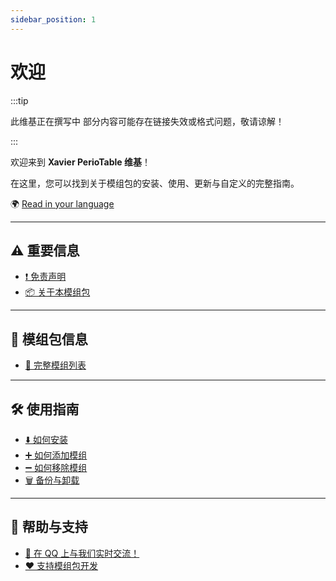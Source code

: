 ```yaml
---
sidebar_position: 1
---
```

# 欢迎

:::tip

此维基正在撰写中
部分内容可能存在链接失效或格式问题，敬请谅解！

:::

欢迎来到 **Xavier PerioTable 维基**！  

在这里，您可以找到关于模组包的安装、使用、更新与自定义的完整指南。  

🌍 [Read in your language](https://translate.google.com/translate?js=n&sl=auto&u=https://docs.xaviermc.top/)

---

## ⚠️ 重要信息

- [❗ 免责声明](disclaimers.md)
- [📦 关于本模组包](introduction.md)

---

## 🧩 模组包信息

- [📜 完整模组列表](modlist.md)

---

## 🛠️ 使用指南

- [⬇️ 如何安装](/FAQ/install-instructions.md)
- [➕ 如何添加模组](/FAQ/adding-more-mods.md)
- [➖ 如何移除模组](/FAQ/disabling-mods.md)
- [🗑️ 备份与卸载](/FAQ/backup-and-uninstall.md)

---

## 💬 帮助与支持

- [💬 在 QQ 上与我们实时交流！](https://qm.qq.com/q/alY4q3bYHK)
- [❤️ 支持模组包开发](https://paypal.me/cerealaxis)
